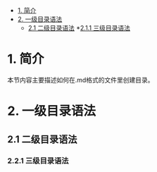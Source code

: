 * [1. 简介](#1-简介)
* [2. 一级目录语法](#2-一级目录语法)  
  * [2.1 二级目录语法](#21-二级目录语法)
    *[2.1.1 三级目录语法](#211-三级目录语法)
 
   
# 1. 简介
  本节内容主要描述如何在.md格式的文件里创建目录。
  
# 2. 一级目录语法


## 2.1 二级目录语法


### 2.2.1 三级目录语法




